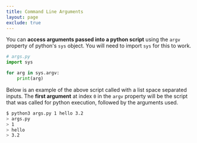 ```yaml
---
title: Command Line Arguments
layout: page
exclude: true
---
```


You can **access arguments passed into a python script** using the `argv` property of python's `sys` object. You will need to import `sys` for this to work.
```python
# args.py
import sys

for arg in sys.argv:
	print(arg)
```

Below is an example of the above script called with a list space separated inputs. The **first argument** at index `0` in the `argv` property will be the script that was called for python execution, followed by the arguments used.
```bash
$ python3 args.py 1 hello 3.2
> args.py
> 1
> hello
> 3.2
```
<!--stackedit_data:
eyJoaXN0b3J5IjpbMjAzNzA2OTQ4MiwxOTU3MzA1NDY2LDE3OT
E5NzE5OThdfQ==
-->